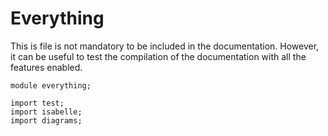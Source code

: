 # Everything

This is file is not mandatory to be included in the documentation. However, it
can be useful to test the compilation of the documentation with all the features
enabled.

```juvix
module everything;

import test;
import isabelle;
import diagrams;
```
